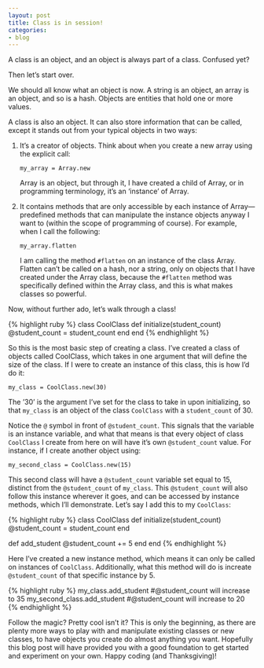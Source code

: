 ```yaml
---
layout: post
title: Class is in session!
categories:
- blog
---
```


A class is an object, and an object is always part of a class. Confused yet?

Then let’s start over.

We should all know what an object is now. A string is an object, an array is an object, and so is a hash. Objects are entities that hold one or more values.

A class is also an object. It can also store information that can be called, except it stands out from your typical objects in two ways:

1. It’s a creator of objects. Think about when you create a new array using the explicit call:

   `my_array = Array.new`

   Array is an object, but through it, I have created a child of Array, or in programming terminology, it’s an ‘instance’ of Array.

2. It contains methods that are only accessible by each instance of Array—predefined methods that can manipulate the instance objects anyway I want to (within the scope of programming of course). For example, when I call the following:

   `my_array.flatten`

   I am calling the method `#flatten` on an instance of the class Array. Flatten can’t be called on a hash, nor a string, only on objects that I have created under the Array class, because the `#flatten` method was specifically defined within the Array class, and this is what makes classes so powerful.

Now, without further ado, let’s walk through a class!

{% highlight ruby %}
class CoolClass
 def initialize(student_count)
   @student_count = student_count
 end
end
{% endhighlight %}

So this is the most basic step of creating a class. I’ve created a class of objects called CoolClass, which takes in one argument that will define the size of the class. If I were to create an instance of this class, this is how I’d do it:

`my_class = CoolClass.new(30)`

The ’30’ is the argument I’ve set for the class to take in upon initializing, so that `my_class` is an object of the class `CoolClass` with a `student_count` of 30.

Notice the `@` symbol in front of `@student_count`. This signals that the variable is an instance variable, and what that means is that every object of class `CoolClass` I create from here on will have it’s own `@student_count` value. For instance, if I create another object using:

`my_second_class = CoolClass.new(15)`

This second class will have a `@student_count` variable set equal to 15, distinct from the `@student_count` of `my_class`. This `@student_count` will also follow this instance wherever it goes, and can be accessed by instance methods, which I’ll demonstrate. Let’s say I add this to my `CoolClass`:

{% highlight ruby %}
class CoolClass
 def initialize(student_count)
   @student_count = student_count
 end

 def add_student
   @student_count += 5
 end
end
{% endhighlight %}

Here I’ve created a new instance method, which means it can only be called on instances of `CoolClass`. Additionally, what this method will do is increate `@student_count` of that specific instance by 5.

{% highlight ruby %}
my_class.add_student #@student_count will increase to 35
my_second_class.add_student #@student_count will increase to 20
{% endhighlight %}

Follow the magic? Pretty cool isn’t it? This is only the beginning, as there are plenty more ways to play with and manipulate existing classes or new classes, to have objects you create do almost anything you want. Hopefully this blog post will have provided you with a good foundation to get started and experiment on your own. Happy coding (and Thanksgiving)!
